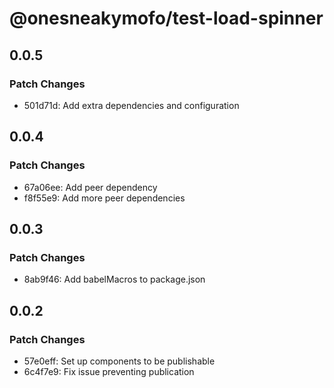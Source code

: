 # @onesneakymofo/test-load-spinner

## 0.0.5

### Patch Changes

- 501d71d: Add extra dependencies and configuration

## 0.0.4

### Patch Changes

- 67a06ee: Add peer dependency
- f8f55e9: Add more peer dependencies

## 0.0.3

### Patch Changes

- 8ab9f46: Add babelMacros to package.json

## 0.0.2

### Patch Changes

- 57e0eff: Set up components to be publishable
- 6c4f7e9: Fix issue preventing publication

